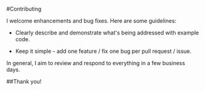 #Contributing

I welcome enhancements and bug fixes.  Here are some guidelines:

 * Clearly describe and demonstrate what's being addressed with example code.

 * Keep it simple - add one feature / fix one bug per pull request / issue.

In general, I aim to review and respond to everything in a few business days. 

##Thank you!
